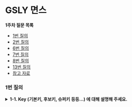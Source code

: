 
# GSLY 면스


**1주차 질문 목록**

- [1번 질의](#1번-질의)
- [2번 질의](#2번-질의)
- [6번 질의](#6번-질의)
- [7번 질의](#7번-질의)
- [8번 질의](#8번-질의)
- [13번 질의](#13번-질의)
- [참고 자료](#참고-자료)

### 1번 질의

<details><summary><strong>1-1. Key (기본키, 후보키, 슈퍼키 등등...) 에 대해 설명해 주세요.</summary>

- 키(key)는 데이터베이스에서 조건을 만족하는 튜플을 찾거나, 순서대로 정렬할 때 <strong>다른 튜플들과 구별할 수 있는 유일한 식별자이다.</strong>

- key는 하나의 key 값으로 튜플을 유일하게 식별할 수 있는 성질인 <strong>유일성</strong>과 키를 구성하는 속성들 중 가장 최소로 필요한 속성들로만 키를 구성하는 성질인 <strong>최소성</strong>>이라는 속성을 가진다. 

- 슈퍼키, 후보키, 기본키, 대체키, 유일키, 외래키가 있다.

<p align="center">
<img src="./image/2024.03.07-신재윤-image01.png", height="50%", width="80%">
</p><br>

</details>